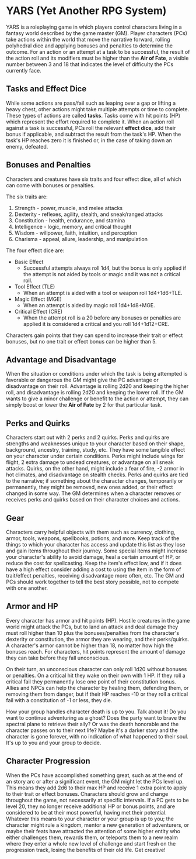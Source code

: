 # YARS (Yet Another RPG System)

YARS is a roleplaying game in which players control characters living in a fantasy world described by the game master (GM). Player characters (PCs) take actions within the world that move the narrative forward, rolling polyhedral dice and applying bonuses and penalties to determine the outcome. For an action or an attempt at a task to be successful, the result of the action roll and its modifiers must be higher than the __Air of Fate__, a visible number between 3 and 18 that indicates the level of difficulty the PCs currently face.

## Tasks and Effect Dice
While some actions are pass/fail such as leaping over a gap or lifting a heavy chest, other actions might take multiple attempts or time to complete. These types of actions are called **tasks**. Tasks come with hit points (HP) which represent the effort required to complete it. When an action roll against a task is successful, PCs roll the relevant **effect dice**, add their bonus if applicable, and subtract the result from the task's HP. When the task's HP reaches zero it is finished or, in the case of taking down an enemy, defeated.

## Bonuses and Penalties
Characters and creatures have six traits and four effect dice, all of which can come with bonuses or penalties.

The six traits are:
1. Strength - power, muscle, and melee attacks
2. Dexterity - reflexes, agility, stealth, and sneak/ranged attacks
3. Constitution - health, endurance, and stamina
4. Intelligence - logic, memory, and critical thought
5. Wisdom - willpower, faith, intuition, and perception
6. Charisma - appeal, allure, leadership, and manipulation

The four effect dice are:
- Basic Effect
    - Successful attempts always roll 1d4, but the bonus is only applied if the attempt is not aided by tools or magic and it was not a critical roll.
- Tool Effect (TLE)
    - When an attempt is aided with a tool or weapon roll 1d4+1d6+TLE.
- Magic Effect (MGE)
    - When an attempt is aided by magic roll 1d4+1d8+MGE.
- Critical Effect (CRE)
    - When the attempt roll is a 20 before any bonuses or penalties are applied it is considered a critical and you roll 1d4+1d12+CRE.

Characters gain points that they can spend to increase their trait or effect bonuses, but no one trait or effect bonus can be higher than 5.

## Advantage and Disadvantage
When the situation or conditions under which the task is being attempted is favorable or dangerous the GM might give the PC advantage or disadvantage on their roll. Advantage is rolling 2d20 and keeping the higher roll, and disadvantage is rolling 2d20 and keeping the lower roll. If the GM wants to give a minor challenge or benefit to the action or attempt, they can simply boost or lower the __Air of Fate__ by 2 for that particular task.

## Perks and Quirks
Characters start out with 2 perks and 2 quirks. Perks and quirks are strengths and weaknesses unique to your character based on their shape, background, ancestry, training, study, etc. They have some tangible effect on your character under certain conditions. Perks might include wings for flight, 2 extra damage to undead creatures, or advantage on all sneak attacks. Quirks, on the other hand, might include a fear of fire, -2 armor in hot climates, and disadvantage on stealth checks. Perks and quirks are tied to the narrative; if something about the character changes, temporarily or permanently, they might be removed, new ones added, or their effect changed in some way. The GM determines when a character removes or receives perks and quirks based on their character choices and actions.

## Gear
Characters carry helpful objects with them such as currency, clothing, armor, tools, weapons, spellbooks, potions, and more. Keep track of the things to which your character has access and update this list as they lose and gain items throughout their journey. Some special items might increase your character's ability to avoid damage, heal a certain amount of HP, or reduce the cost for spellcasting. Keep the item's effect low, and if it does have a high effect consider adding a cost to using the item in the form of trait/effect penalties, receiving disadvantage more often, etc. The GM and PCs should work together to tell the best story possible, not to compete with one another.

## Armor and HP
Every character has armor and hit points (HP). Hostile creatures in the game world might attack the PCs, but to land an attack and deal damage they must roll higher than 10 plus the bonuses/penalties from the character's dexterity or constitution, the armor they are wearing, and their perks/quirks. A character's armor cannot be higher than 18, no matter how high the bonuses reach. For characters, hit points represent the amount of damage they can take before they fall unconscious.

On their turn, an unconscious character can only roll 1d20 without bonuses or penalties. On a critical hit they wake on their own with 1 HP. If they roll a critical fail they permanently lose one point of their constitution bonus. Allies and NPCs can help the character by healing them, defending them, or removing them from danger, but if their HP reaches -10 or they roll a critical fail with a constitution of -1 or less, they die.

How your group handles character death is up to you. Talk about it! Do you want to continue adventuring as a ghost? Does the party want to brave the spectral plane to retrieve their ally? Or was the death honorable and the character passes on to their next life? Maybe it's a darker story and the character is gone forever, with no indication of what happened to their soul. It's up to you and your group to decide.

## Character Progression
When the PCs have accomplished something great, such as at the end of an story arc or after a significant event, the GM might let the PCs level up. This means they add 2d6 to their max HP and receive 1 extra point to apply to their trait or effect bonuses. Characters should grow and change throughout the game, not necessarily at specific intervals. If a PC gets to be level 20, they no longer receive additional HP or bonus points, and are considered to be at their most powerful, having met their potential. Whatever this means to your character or your group is up to you; the character might rule a kingdom, mentor a new generation of adventurers, or maybe their feats have attracted the attention of some higher entity who either challenges them, rewards them, or teleports them to a new realm where they enter a whole new level of challenge and start fresh on the progression track, losing the benefits of their old life. Get creative!
